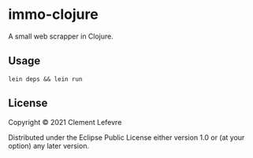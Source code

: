 # immo-clojure

A small web scrapper in Clojure.

## Usage

`lein deps && lein run`

## License

Copyright © 2021 Clement Lefevre

Distributed under the Eclipse Public License either version 1.0 or (at
your option) any later version.
